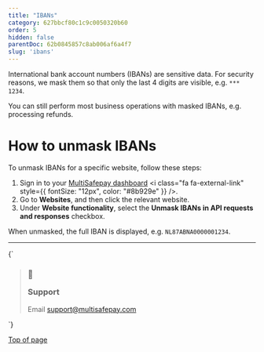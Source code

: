 ```yaml
---
title: "IBANs"
category: 627bbcf80c1c9c0050320b60
order: 5
hidden: false
parentDoc: 62b0845857c8ab006af6a4f7
slug: 'ibans'
---
```


International bank account numbers (IBANs) are sensitive data. For security reasons, we mask them so that only the last 4 digits are visible, e.g. `*** 1234`.

You can still perform most business operations with masked IBANs, e.g. processing refunds.

# How to unmask IBANs

To unmask IBANs for a specific website, follow these steps:

1. Sign in to your <a href="https://merchant.multisafepay.com" target="_blank">MultiSafepay dashboard</a> <i class="fa fa-external-link" style={{ fontSize: "12px", color: "#8b929e" }} />.
2. Go to **Websites**, and then click the relevant website.
3. Under **Website functionality**, select the **Unmask IBANs in API requests and responses** checkbox.

When unmasked, the full IBAN is displayed, e.g. `NL87ABNA0000001234`.<br />

***

<HTMLBlock>{`
<blockquote class="callout callout_info">
    <h3 class="callout-heading false">
        <span class="callout-icon">💬</span>
        <p>Support</p>
    </h3>
    <p>Email <a href="mailto:support@multisafepay.com">support@multisafepay.com</a></p>
</blockquote>
`}</HTMLBlock>

[Top of page](#)